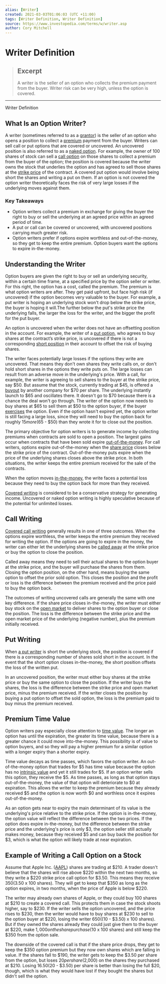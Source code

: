 ```yaml
---
alias: [Writer]
created: 2021-03-03T01:06:03 (UTC +11:00)
tags: [Writer Definition, Writer Definition]
source: https://www.investopedia.com/terms/w/writer.asp
author: Cory Mitchell
---
```


# Writer Definition

> ## Excerpt
> A writer is the seller of an option who collects the premium payment from the buyer. Writer risk can be very high, unless the option is covered.

---

Writer Definition
## What Is an Option Writer?

A writer (sometimes referred to as a [grantor](https://www.investopedia.com/terms/g/grantor.asp)) is the seller of an option who opens a position to collect a [premium](https://www.investopedia.com/terms/p/premium.asp) payment from the buyer. Writers can sell call or put options that are covered or uncovered. An uncovered position is also referred to as a [naked option](https://www.investopedia.com/terms/n/nakedoption.asp). For example, the owner of 100 shares of stock can sell a [call option](https://www.investopedia.com/terms/c/calloption.asp) on those shares to collect a premium from the buyer of the option; the position is covered because the writer owns the stock that underlies the option and has agreed to sell those shares at the [strike price](https://www.investopedia.com/terms/s/strikeprice.asp) of the contract. A covered put option would involve being short the shares and writing a put on them. If an option is not covered the option writer theoretically faces the risk of very large losses if the underlying moves against them.

### Key Takeaways

-   Option writers collect a premium in exchange for giving the buyer the right to buy or sell the underlying at an agreed price within an agreed period of time.
-   A put or call can be covered or uncovered, with uncovered positions carrying much greater risk.
-   Option writers prefer if options expire worthless and out-of-the-money, so they get to keep the entire premium. Option buyers want the options to expire in-the-money.

## Understanding the Writer

Option buyers are given the right to buy or sell an underlying security, within a certain time frame, at a specified price by the option seller or writer. For this right, the option has a cost, called the premium. The premium is what option writers are after. They get paid upfront, but face high risk (if uncovered) if the option becomes very valuable to the buyer. For example, a put writer is hoping an underlying stock won't drop below the strike price, the buyer is hoping it will.The further below the put's strike price the underlying falls, the larger the loss for the writer, and the bigger the profit for the put buyer.

An option is uncovered when the writer does not have an offsetting position in the account. For example, the writer of a [put option](https://www.investopedia.com/terms/p/putoption.asp), who agrees to buy shares at the contract’s strike price, is uncovered if there is not a corresponding [short position](https://www.investopedia.com/terms/s/short.asp) in their account to offset the risk of buying shares.

The writer faces potentially large losses if the options they write are uncovered. That means they don't own shares they write calls on, or don't hold short shares in the options they write puts on. The large losses can result from an adverse move in the underlying's price. With a call, for example, the writer is agreeing to sell shares to the buyer at the strike price, say $50. But assume that the stock, currently trading at $45, is offered a [buyout](https://www.investopedia.com/terms/b/buyout.asp) by another company for $70 per share. The underlying instantly launch to $65 and oscillates there. It doesn't go to $70 because there is a chance the deal won't go through. The writer of the option now needs to buy shares at $65 to sell them at $50 to the option buyer, if the buyer [exercises](https://www.investopedia.com/terms/e/exercise.asp) the option. Even if the option hasn't expired yet, the option writer is still facing a large loss, since they will need to buy the option back for roughly $15 more ($65 - $50) than they wrote it for to close out the position.

The primary objective for option writers is to generate income by collecting premiums when contracts are sold to open a position. The largest gains occur when contracts that have been sold expire [out-of-the-money](https://www.investopedia.com/terms/o/outofthemoney.asp). For call writers, options expire out-of-the-money when the [share price](https://www.investopedia.com/ask/answers/061615/how-companys-share-price-determined.asp) closes below the strike price of the contract. Out-of-the-money puts expire when the price of the underlying shares closes above the strike price. In both situations, the writer keeps the entire premium received for the sale of the contracts.

When the option moves [in-the-money](https://www.investopedia.com/terms/i/inthemoney.asp), the write faces a potential loss because they need to buy the option back for more than they received.

[Covered writing](https://www.investopedia.com/terms/c/covered-writer.asp) is considered to be a conservative strategy for generating income. Uncovered or naked option writing is highly speculative because of the potential for unlimited losses.

## Call Writing

[Covered call writing](https://www.investopedia.com/articles/optioninvestor/08/covered-call.asp) generally results in one of three outcomes. When the options expire worthless, the writer keeps the entire premium they received for writing the option. If the options are going to expire in the money, the writer can either let the underlying shares be [called away](https://www.investopedia.com/terms/c/calledaway.asp) at the strike price or buy the option to close the position.

Called away means they need to sell their actual shares to the option buyer at the strike price, and the buyer will purchase the shares from them. Closing the option position, on the other hand, means buying the same option to offset the prior sold option. This closes the position and the profit or loss is the difference between the premium received and the price paid to buy the option back.

The outcomes of writing uncovered calls are generally the same with one key difference. If the share price closes in-the-money, the writer must either buy stock on the [open market](https://www.investopedia.com/terms/o/open-market.asp) to deliver shares to the option buyer or close the position. The loss is the difference between the strike price and the open market price of the underlying (negative number), plus the premium initially received.

## Put Writing

When [a put writer](https://www.investopedia.com/trading/introduction-to-put-writing/) is short the underlying stock, the position is covered if there is a corresponding number of shares sold short in the account. In the event that the short option closes in-the-money, the short position offsets the loss of the written put.

In an uncovered position, the writer must either buy shares at the strike price or buy the same option to close the position. If the writer buys the shares, the loss is the difference between the strike price and open market price, minus the premium received. If the writer closes the position by buying a put option to offset the sold option, the loss is the premium paid to buy minus the premium received.

## Premium Time Value

Option writers pay especially close attention to [time value](https://www.investopedia.com/terms/t/timevalue.asp). The longer an option has until the expiration, the greater its time value, because there is a greater chance it could move into-the-money. This possibility is of value to option buyers, and so they will pay a higher premium for a similar option with a longer expiry than a shorter expiry.

Time value decays as time passes, which favors the option writer. An out-of-the-money option that trades for $5 has time value because the option has no [intrinsic value](https://www.investopedia.com/terms/i/intrinsicvalue.asp) and yet it still trades for $5. If an option writer sells this option, they receive the $5. As time passes, as long as that option stays out-of-the-money, the value of that option will deteriorate to $0 at expiration. This allows the writer to keep the premium because they already received $5 and the option is now worth $0 and worthless once it expires out-of-the-money.

As an option gets near to expiry the main determinant of its value is the underlying's price relative to the strike price. If the option is in-the-money, the option value will reflect the difference between the two prices. If the option does expire in-the-money, but the difference between the strike price and the underlying's price is only $3, the option seller still actually makes money, because they received $5 and can buy back the position for $3, which is what the option will likely trade at near expiration.

## Example of Writing a Call Option on a Stock

Assume that Apple Inc. ([AAPL](https://www.investopedia.com/markets/quote?tvwidgetsymbol=aapl)) shares are trading at $210. A trader doesn't believe that the shares will rise above $220 within the next two months, so they write a $220 strike price call option for $3.50. This means they receive $350 ($3.50 x 100 shares). They will get to keep that $350 as long as the option expires, in two months, when the price of Apple is below $220.

The writer may already own shares of Apple, or they could buy 100 shares at $210 to create a covered call. This protects them in case the stock shoots higher, say to $230. If the writer sells the option uncovered, and the price rises to $230, then the writer would have to buy shares at $230 to sell to the option buyer at $220, losing the writer $650 (($10 - $3.50) x 100 shares). But if they owned the shares already they could just give them to the buyer at $220, make $1,000 on the share purchase ($10 x 100 shares) and still keep the $350 from the option sale.

The downside of the covered call is that if the share price drops, they get to keep the $350 option premium but they now own shares which are falling in value. If the shares fall to $190, the writer gets to keep the $3.50 per share from the option, but loses $20 per share ($2,000) on the shares they purchased at $210. Losing $16.50 ($20 - $3.50) per share is better than losing the full $20, though, which is what they would have lost if they bought the shares but didn't sell the option.
